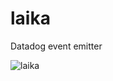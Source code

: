 # laika
Datadog event emitter

![laika](https://dncache-mauganscorp.netdna-ssl.com/thumbseg/1385/1385621-bigthumbnail.jpg)
